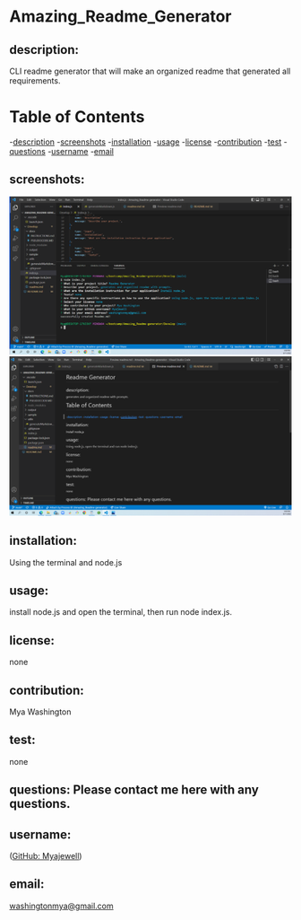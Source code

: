   # Amazing_Readme_Generator

  ## description:
  CLI readme generator that will make an organized readme that generated all requirements.

   # Table of Contents
  -[description](#description)
  -[screenshots](#screenshots)
  -[installation](#installation)
  -[usage](#usage)
  -[license](#license)
  -[contribution](#contribution)
  -[test](#test)
  -[questions](#questions)
  -[username](#username)
  -[email](#email)

  ## screenshots:
  
  ![screenshots](./Develop/images/readmeprompts.png)
  ![screenshots](./Develop/images/generatedreadme.png)
    
  ## installation: 
  Using the terminal and node.js
     
  ## usage: 
  install node.js and open the terminal, then run node index.js.
     
  ## license: 
  none
     
  ## contribution: 
  Mya Washington
      
  ## test:
  none

  ## questions: Please contact me here with any questions.

  ## username:
  (<a href="https://github.com/Myajewell/Amazing_Readme-generator" target="_blank">GitHub: Myajewell</a>)
     
  ## email: 
  washingtonmya@gmail.com
